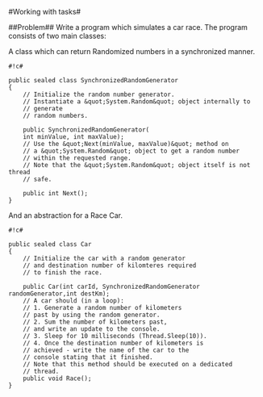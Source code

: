 #Working with tasks#

##Problem##
Write a program which simulates a car race. The program consists of two main classes:

A class which can return Randomized numbers in a synchronized manner.

```
#!c#

public sealed class SynchronizedRandomGenerator
{
	// Initialize the random number generator.
	// Instantiate a &quot;System.Random&quot; object internally to
	// generate
	// random numbers.

	public SynchronizedRandomGenerator(
	int minValue, int maxValue);
	// Use the &quot;Next(minValue, maxValue)&quot; method on
	// a &quot;System.Random&quot; object to get a random number
	// within the requested range.
	// Note that the &quot;System.Random&quot; object itself is not thread
	// safe.

	public int Next();
}

```

And an abstraction for a Race Car.


```
#!c#

public sealed class Car
{
	// Initialize the car with a random generator
	// and destination number of kilomteres required
	// to finish the race.

	public Car(int carId, SynchronizedRandomGenerator randomGenerator,int destKm);
	// A car should (in a loop):
	// 1. Generate a random number of kilometers
	// past by using the random generator.
	// 2. Sum the number of kilometers past,
	// and write an update to the console.
	// 3. Sleep for 10 milliseconds (Thread.Sleep(10)).
	// 4. Once the destination number of kilometers is
	// achieved - write the name of the car to the
	// console stating that it finished.
	// Note that this method should be executed on a dedicated
	// thread.
	public void Race();
}
```